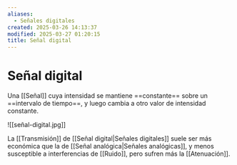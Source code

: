 ```yaml
---
aliases:
  - Señales digitales
created: 2025-03-26 14:13:37
modified: 2025-03-27 01:20:15
title: Señal digital
---
```


# Señal digital

Una [[Señal]] cuya intensidad se mantiene ==constante== sobre un ==intervalo de tiempo==, y luego cambia a otro valor de intensidad constante.

![[señal-digital.jpg]]

La [[Transmisión]] de [[Señal digital|Señales digitales]] suele ser más económica que la de [[Señal analógica|Señales analógicas]], y menos susceptible a interferencias de [[Ruido]], pero sufren más la [[Atenuación]].
